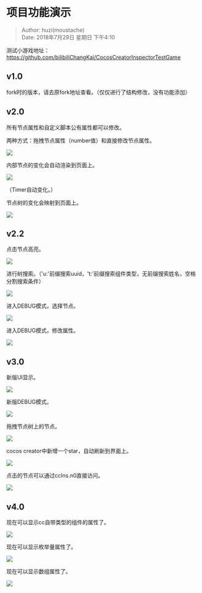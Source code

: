 # 项目功能演示

> Author: huzi(moustache) <br>
> Date: 2018年7月29日 星期日 下午4:10

测试小游戏地址：https://github.com/bilibiliChangKai/CocosCreatorInspectorTestGame

## v1.0 

fork时的版本，请去原fork地址查看。（仅仅进行了结构修改，没有功能添加）

## v2.0

所有节点属性和自定义脚本公有属性都可以修改。

两种方式：拖拽节点属性（number值）和直接修改节点属性。

![](photo/修改节点.gif)

内部节点的变化会自动渲染到页面上。

![](photo/节点自动变化.gif)

（Timer自动变化。）

节点树的变化会映射到页面上。

![](photo/节点树自动变化.gif)

## v2.2

点击节点高亮。

![](photo/点击节点高亮.gif)

进行树搜索。（'u:'前缀搜索uuid，'t:'前缀搜索组件类型，无前缀搜索姓名，空格分割搜索条件）

![](photo/树搜索.gif)

进入DEBUG模式，选择节点。

![](photo/DEBUG模式.gif)

进入DEBUG模式，修改属性。

![](photo/DEBUG模式修改属性.gif)

## v3.0

新版UI显示。

![](photo/新版UI.gif)

新版DEBUG模式。

![](photo/新版DEBUG.gif)

拖拽节点树上的节点。

![](photo/节点拖拽.gif)

cocos creator中新增一个star，自动刷新到界面上。

![](photo/界面刷新.gif)

点击的节点可以通过ccIns.n0直接访问。

![](photo/n0.png)

## v4.0

现在可以显示cc自带类型的组件的属性了。

![](photo/自带类型展示.png)


现在可以显示枚举量属性了。

![](photo/枚举量显示.png)

现在可以显示数组属性了。

![](photo/数组显示.png)
